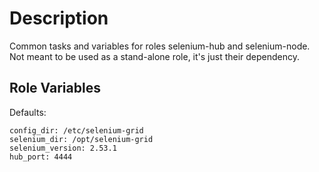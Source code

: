 Description
===========

Common tasks and variables for roles selenium-hub and selenium-node.
Not meant to be used as a stand-alone role, it's just their dependency.

Role Variables
--------------

Defaults:

    config_dir: /etc/selenium-grid
    selenium_dir: /opt/selenium-grid
    selenium_version: 2.53.1
    hub_port: 4444
